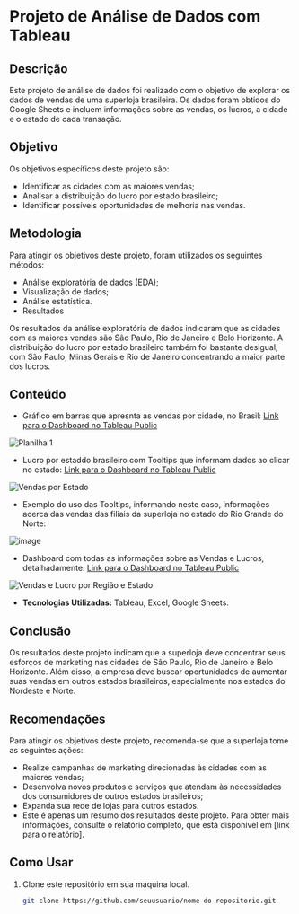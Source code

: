 # Projeto de Análise de Dados com Tableau

## Descrição
Este projeto de análise de dados foi realizado com o objetivo de explorar os dados de vendas de uma superloja brasileira. Os dados foram obtidos do Google Sheets e incluem informações sobre as vendas, os lucros, a cidade e o estado de cada transação.

## Objetivo
Os objetivos específicos deste projeto são:

- Identificar as cidades com as maiores vendas;
- Analisar a distribuição do lucro por estado brasileiro;
- Identificar possíveis oportunidades de melhoria nas vendas.

## Metodologia

Para atingir os objetivos deste projeto, foram utilizados os seguintes métodos:

- Análise exploratória de dados (EDA);
- Visualização de dados;
- Análise estatística.
- Resultados

Os resultados da análise exploratória de dados indicaram que as cidades com as maiores vendas são São Paulo, Rio de Janeiro e Belo Horizonte. A distribuição do lucro por estado brasileiro também foi bastante desigual, com São Paulo, Minas Gerais e Rio de Janeiro concentrando a maior parte dos lucros.



## Conteúdo
  - Gráfico em barras que apresnta as vendas por cidade, no Brasil: [Link para o Dashboard no Tableau Public](https://public.tableau.com/views/VENDASPORCIDADES_17017113701900/Planilha1?:language=en-US&publish=yes&:display_count=n&:origin=viz_share_link)

  ![Planilha 1](https://github.com/juliaNogueiraC/Analise-de-dados---Projeto-Segmento-Comercial-/assets/69528739/ea889908-cebd-4a5e-95f1-009c3910ef17)

  - Lucro por estaddo brasileiro com Tooltips que informam dados ao clicar no estado:  [Link para o Dashboard no Tableau Public](https://public.tableau.com/views/VENDAS_17017953619380/VendasporEstado?:language=en-US&publish=yes&:display_count=n&:origin=viz_share_link)
    
  ![Vendas por Estado](https://github.com/juliaNogueiraC/Analise-de-dados---Projeto-Segmento-Comercial-/assets/69528739/66157a72-45dc-4424-bf39-ac83bd66e74b)
  
  - Exemplo do uso das Tooltips, informando neste caso, informações acerca das vendas das filiais da superloja no estado do Rio Grande do Norte:
    
  ![image](https://github.com/juliaNogueiraC/Analise-de-dados---Projeto-Segmento-Comercial-/assets/69528739/c084065a-0080-41ec-ad5d-9a32da4db5cf)

  - Dashboard com todas as informações sobre as Vendas e Lucros, detalhadamente:  [Link para o Dashboard no Tableau Public](https://public.tableau.com/shared/6ZPGPDXBQ?:display_count=n&:origin=viz_share_link)

  ![Vendas e Lucro por Região e Estado](https://github.com/juliaNogueiraC/Analise-de-dados---Projeto-Segmento-Comercial-/assets/69528739/7572efe1-87ae-444d-a85c-981e3b2264d4)






  - **Tecnologias Utilizadas:** Tableau, Excel, Google Sheets.
## Conclusão

Os resultados deste projeto indicam que a superloja deve concentrar seus esforços de marketing nas cidades de São Paulo, Rio de Janeiro e Belo Horizonte. Além disso, a empresa deve buscar oportunidades de aumentar suas vendas em outros estados brasileiros, especialmente nos estados do Nordeste e Norte.

## Recomendações

Para atingir os objetivos deste projeto, recomenda-se que a superloja tome as seguintes ações:

- Realize campanhas de marketing direcionadas às cidades com as maiores vendas;
- Desenvolva novos produtos e serviços que atendam às necessidades dos consumidores de outros estados brasileiros;
- Expanda sua rede de lojas para outros estados.
- Este é apenas um resumo dos resultados deste projeto. Para obter mais informações, consulte o relatório completo, que está disponível em [link para o relatório].

## Como Usar
1. Clone este repositório em sua máquina local.
   ```bash
   git clone https://github.com/seuusuario/nome-do-repositorio.git
